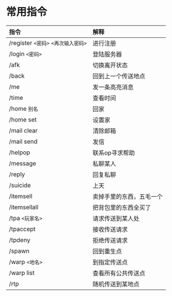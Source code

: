 # 常用指令

| 指令 | 解释 |
| :--- | :--- |
| /register `<密码>` `<再次输入密码>` | 进行注册 |
| /login `<密码>` | 登陆服务器 |
| /afk | 切换离开状态 |
| /back | 回到上一个传送地点 |
| /me | 发一条高亮消息 |
| /time | 查看时间 |
| /home `别名` | 回家 |
| /home set | 设置家 |
| /mail clear | 清除邮箱 |
| /mail send | 发信 |
| /helpop | 联系op寻求帮助 |
| /message | 私聊某人 |
| /reply | 回复私聊 |
| /suicide | 上天 |
| /itemsell | 卖掉手里的东西，五毛一个 |
| /itemsellall | 把背包里的东西全买了 |
| /tpa `<玩家名>` | 请求传送到某人处 |
| /tpaccept | 接收传送请求 |
| /tpdeny | 拒绝传送请求 |
| /spawn | 回到重生点 |
| /warp `<地名>` | 到指定传送点 |
| /warp list | 查看所有公共传送点 |
| /rtp | 随机传送到某地点 |

